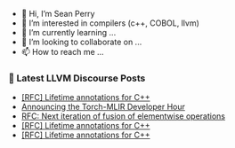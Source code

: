 - 👋 Hi, I’m Sean Perry
- 👀 I’m interested in compilers (c++, COBOL, llvm)
- 🌱 I’m currently learning ...
- 💞️ I’m looking to collaborate on ...
- 📫 How to reach me ...

<!---
s66perry/s66perry is a ✨ special ✨ repository because its `README.md` (this file) appears on your GitHub profile.
You can click the Preview link to take a look at your changes.
--->
### 📕 Latest LLVM Discourse Posts

<!-- DISCOURSE-LLVM:START -->
- [[RFC] Lifetime annotations for C++](https://discourse.llvm.org/t/rfc-lifetime-annotations-for-c/61377?page=2#post_30)
- [Announcing the Torch-MLIR Developer Hour](https://discourse.llvm.org/t/announcing-the-torch-mlir-developer-hour/61522#post_1)
- [RFC: Next iteration of fusion of elementwise operations](https://discourse.llvm.org/t/rfc-next-iteration-of-fusion-of-elementwise-operations/59955#post_4)
- [[RFC] Lifetime annotations for C++](https://discourse.llvm.org/t/rfc-lifetime-annotations-for-c/61377?page=2#post_29)
- [[RFC] Lifetime annotations for C++](https://discourse.llvm.org/t/rfc-lifetime-annotations-for-c/61377?page=2#post_28)
<!-- DISCOURSE-LLVM:END -->
